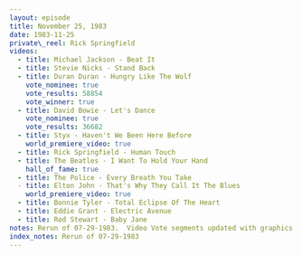 ```yaml
---
layout: episode
title: November 25, 1983
date: 1983-11-25
private\_reel: Rick Springfield
videos:
  - title: Michael Jackson - Beat It
  - title: Stevie Nicks - Stand Back
  - title: Duran Duran - Hungry Like The Wolf
    vote_nominee: true
    vote_results: 58854
    vote_winner: true
  - title: David Bowie - Let's Dance
    vote_nominee: true
    vote_results: 36682
  - title: Styx - Haven't We Been Here Before
    world_premiere_video: true
  - title: Rick Springfield - Human Touch
  - title: The Beatles - I Want To Hold Your Hand
    hall_of_fame: true
  - title: The Police - Every Breath You Take
  - title: Elton John - That's Why They Call It The Blues
    world_premiere_video: true
  - title: Bonnie Tyler - Total Eclipse Of The Heart
  - title: Eddie Grant - Electric Avenue
  - title: Rod Stewart - Baby Jane
notes: Rerun of 07-29-1983.  Video Vote segments updated with graphics instructing viewers not to call.  Stevie Nicks and Elton John videos were swapped from the original air order.  Includes "Where Are They Now" Segment with Ray Manzarek.  
index_notes: Rerun of 07-29-1983
---
```


